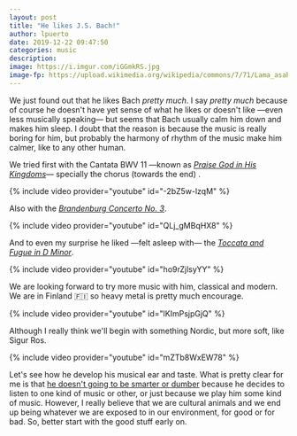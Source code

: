 ```yaml
---
layout: post
title: "He likes J.S. Bach!"
author: lpuerto
date: 2019-12-22 09:47:50
categories: music
description: 
image: https://i.imgur.com/iGGmkRS.jpg
image-fp: https://upload.wikimedia.org/wikipedia/commons/7/71/Lama_asabthani.tif
---
```


We just found out that he likes Bach _pretty much_. I say _pretty much_ because of course he doesn't have yet sense of what he likes or doesn't like —even less musically speaking— but seems that Bach usually calm him down and makes him sleep. I doubt that the reason is because the music is really boring for him, but probably the harmony of rhythm of the music make him calmer, like to any other human.

We tried first with the Cantata BWV 11 —known as _[Praise God in His Kingdoms][1]_— specially the chorus (towards the end) . 

{% include video provider="youtube" id="-2bZ5w-lzqM" %}

Also with the _[Brandenburg Concerto No. 3][2]_. 

{% include video provider="youtube" id="QLj_gMBqHX8" %}

And to even my surprise he liked —felt asleep with— the _[Toccata and Fugue in D Minor][3]_. 

{% include video provider="youtube" id="ho9rZjlsyYY" %}

We are looking forward to try more music with him, classical and modern. We are in Finland :finland: so heavy metal is pretty much encourage. 

{% include video provider="youtube" id="lKImPsjpGjQ" %}

Although I really think we'll begin with something Nordic, but more soft, like Sigur Ros. 

{% include video provider="youtube" id="mZTb8WxEW78" %}

Let's see how he develop his musical ear and taste. What is pretty clear for me is that [he doesn't going to be smarter or dumber][4] because he decides to listen to one kind of music or other, or just because we play him some kind of music. However, I really believe that we are cultural animals and we end up being whatever we are exposed to in our environment, for good or for bad. So, better start with the good stuff early on. 

[1]: https://en.wikipedia.org/wiki/Lobet_Gott_in_seinen_Reichen,_BWV_11
[2]: https://en.wikipedia.org/wiki/Brandenburg_Concertos#No._3_in_G_major,_BWV_1048
[3]: https://en.wikipedia.org/wiki/Toccata_and_Fugue_in_D_minor,_BWV_565
[4]: https://www.scientificamerican.com/article/fact-or-fiction-babies-ex/
